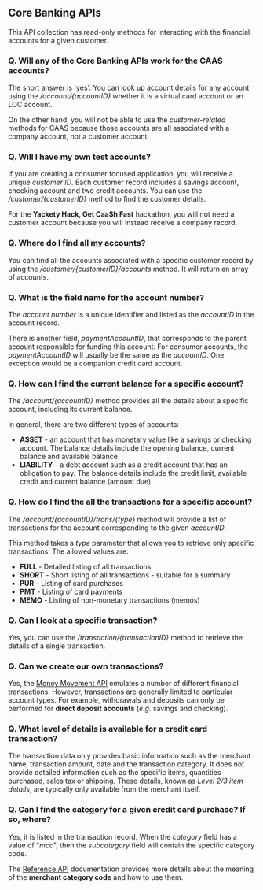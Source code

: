 ## Core Banking APIs

This API collection has read-only methods for interacting with the financial accounts for a given customer.

### Q. Will any of the Core Banking APIs work for the CAAS accounts?

The short answer is 'yes'. You can look up account details for any account using the */account/{accountID}* whether it is a virtual card account or an LOC account.

On the other hand, you will not be able to use the *customer-related* methods for CAAS because those accounts are all associated with a company account, not a customer account.

### Q. Will I have my own test accounts?
If you are creating a consumer focused application, you will receive a unique *customer ID*. Each customer record includes a savings account, checking account and two credit accounts. You can use the */customer/{customerID}* method to find the customer details.

For the **Yackety Hack, Get Caa$h Fast** hackathon, you will not need a customer account because you will instead receive a company record.

### Q. Where do I find all my accounts?
You can find all the accounts associated with a specific customer record by using the */customer/{customerID}/accounts* method. It will return an array of accounts.

### Q. What is the field name for the account number?
The *account number* is a unique identifier and listed as the *accountID* in the account record.

There is another field, *paymentAccountID*, that corresponds to the parent account responsible for funding this account. For consumer accounts, the *paymentAccountID* will usually be the same as the *accountID*. One exception would be a companion credit card account.


### Q. How can I find the current balance for a specific account?

The */account/{accountID}* method provides all the details about a specific account, including its current balance.

In general, there are two different types of accounts:
 - **ASSET** - an account that has monetary value like a savings or checking account. The balance details include the opening balance, current balance and available balance.
 - **LIABILITY** - a debt account such as a credit account that has an obligation to pay. The balance details include the credit limit, available credit and current balance (amount due).


### Q. How do I find the all the transactions for a specific account?

The */account/{accountID}/trans/{type}* method will provide a list of transactions for the account corresponding to the given *accountID*.

This method takes a *type* parameter that allows you to retrieve only specific transactions. The allowed values are:
 - **FULL** - Detailed listing of all transactions
 - **SHORT** - Short listing of all transactions - suitable for a summary
 - **PUR** - Listing of card purchases
 - **PMT** - Listing of card payments
 - **MEMO** - Listing of non-monetary transactions (memos)

### Q. Can I look at a specific transaction?

Yes, you can use the */transaction/{transactionID}* method to retrieve the details of a single transaction.

### Q. Can we create our own transactions?
Yes, the [Money Movement API](https://github.com/usbank/Test-Data-Sets/blob/master/Money-Movement.md) emulates a number of different financial transactions. However, transactions are generally limited to particular account types. For example, withdrawals and deposits can only be performed for **direct deposit accounts** (*e.g.* savings and checking).

### Q. What level of details is available for a credit card transaction?
The transaction data only provides basic information such as the merchant name, transaction amount, date and the transaction category. It does not provide detailed information such as the specific items, quantities purchased, sales tax or shipping. These details, known as *Level 2/3 item details*, are typically only available from the merchant itself.

### Q. Can I find the category for a given credit card purchase? If so, where?

Yes, it is listed in the transaction record. When the *category* field has a value of "*mcc*", then the *subcategory* field will contain the specific category code.

The [Reference API](https://github.com/usbank/Test-Data-Sets/blob/master/Reference.md) documentation provides more details about the meaning of the **merchant category code** and how to use them.
